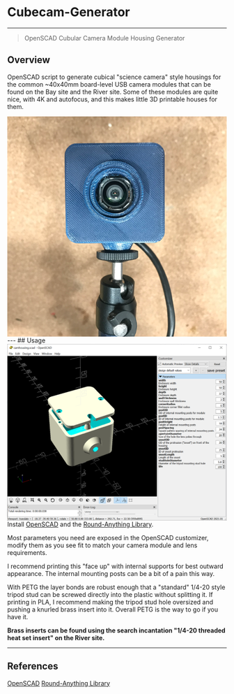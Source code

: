 # Cubecam-Generator

---
> OpenSCAD Cubular Camera Module Housing Generator

## Overview
OpenSCAD script to generate cubical "science camera" style housings for the common ~40x40mm board-level USB camera modules that can be found on the Bay site and the River site.
Some of these modules are quite nice, with 4K and autofocus, and this makes little 3D printable houses for them.

<img src="img/example.png" align="left">
<br>
---
## Usage
<br>
<img src="img/screenshot.png" align="left">
<br>

Install [OpenSCAD](https://openscad.org) and the [Round-Anything Library](https://github.com/Irev-Dev/Round-Anything).

Most parameters you need are exposed in the OpenSCAD customizer, modify them as you see fit to match your camera module and lens requirements.

I recommend printing this "face up" with internal supports for best outward appearance. The internal mounting posts can be a bit of a pain this way.

With PETG the layer bonds are robust enough that a "standard" 1/4-20 style tripod stud can be screwed directly into the plastic without splitting it. 
If printing in PLA, I recommend making the tripod stud hole oversized and pushing a knurled brass insert into it. Overall PETG is the way to go if you have it.

**Brass inserts can be found using the search incantation "1/4-20 threaded heat set insert" on the River site.**

---
## References
[OpenSCAD](https://openscad.org/)
[Round-Anything Library](https://github.com/Irev-Dev/Round-Anything)
